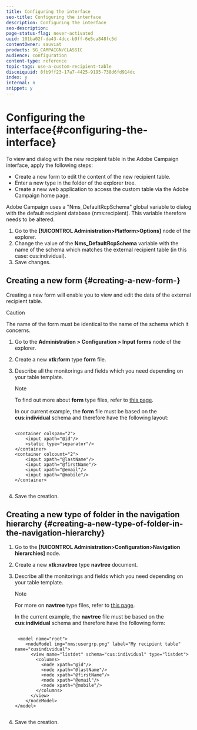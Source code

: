 ```yaml
---
title: Configuring the interface
seo-title: Configuring the interface
description: Configuring the interface
seo-description: 
page-status-flag: never-activated
uuid: 101ba02f-da43-4dcc-b9ff-6e5ca848fc5d
contentOwner: sauviat
products: SG_CAMPAIGN/CLASSIC
audience: configuration
content-type: reference
topic-tags: use-a-custom-recipient-table
discoiquuid: 8fb9ff23-17a7-4425-9195-738d6fd914dc
index: y
internal: n
snippet: y
---
```


# Configuring the interface{#configuring-the-interface}

To view and dialog with the new recipient table in the Adobe Campaign interface, apply the following steps:

* Create a new form to edit the content of the new recipient table.
* Enter a new type in the folder of the explorer tree.
* Create a new web application to access the custom table via the Adobe Campaign home page.

Adobe Campaign uses a "Nms_DefaultRcpSchema" global variable to dialog with the default recipient database (nms:recipient). This variable therefore needs to be altered.

1. Go to the **[!UICONTROL Administration>Platform>Options]** node of the explorer.
1. Change the value of the **Nms_DefaultRcpSchema** variable with the name of the schema which matches the external recipient table (in this case: cus:individual).
1. Save changes.

## Creating a new form {#creating-a-new-form-}

Creating a new form will enable you to view and edit the data of the external recipient table.

>[!CAUTION]
>
>The name of the form must be identical to the name of the schema which it concerns.

1. Go to the **Administration > Configuration > Input forms** node of the explorer.
1. Create a new **xtk:form** type **form** file.
1. Describe all the monitorings and fields which you need depending on your table template.

   >[!NOTE]
   >
   >To find out more about **form** type files, refer to [this page](../../configuration/using/identifying-a-form.md).

   In our current example, the **form** file must be based on the **cus:individual** schema and therefore have the following layout:

   ```
   
   <container colspan="2">
       <input xpath="@id"/>
       <static type="separator"/>
   </container>
   <container colcount="2">
       <input xpath="@lastName"/>
       <input xpath="@firstName"/>
       <input xpath="@email"/>
       <input xpath="@mobile"/>
   </container> 
       
   ```

1. Save the creation.

## Creating a new type of folder in the navigation hierarchy {#creating-a-new-type-of-folder-in-the-navigation-hierarchy}

1. Go to the **[!UICONTROL Administration>Configuration>Navigation hierarchies]** node.
1. Create a new **xtk:navtree** type **navtree** document.
1. Describe all the monitorings and fields which you need depending on your table template.

   >[!NOTE]
   >
   >For more on **navtree** type files, refer to [this page](../../configuration/using/about-navigation-hierarchy.md).

   In the current example, the **navtree** file must be based on the **cus:individual** schema and therefore have the following form:

   ```
   
    <model name="root">
       <nodeModel img="nms:usergrp.png" label="My recipient table" name="cusindividual">
         <view name="listdet" schema="cus:individual" type="listdet">
           <columns>
             <node xpath="@id"/>
             <node xpath="@lastName"/>
             <node xpath="@firstName"/>
             <node xpath="@email"/>
             <node xpath="@mobile"/>
           </columns>
         </view>
       </nodeModel>
   </model>
       
   ```

1. Save the creation.

